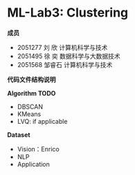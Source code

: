 # ML-Lab3: Clustering

**成员**

- 2051277 刘    欣 计算机科学与技术
- 2051495 徐    奕 数据科学与大数据技术
- 2051568 邹睿石 计算机科学与技术



**代码文件结构说明**



**Algorithm TODO**

- DBSCAN
- KMeans
- LVQ: if applicable

**Dataset**

- Vision：Enrico
- NLP
- Application